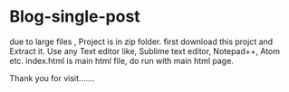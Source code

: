 # Blog-single-post
due to large files , Project is in zip folder. first download this projct and Extract it. 
Use any Text editor like, Sublime text editor, Notepad++, Atom etc. 
index.html is main html file, do run with main html page.

Thank you for visit.......
